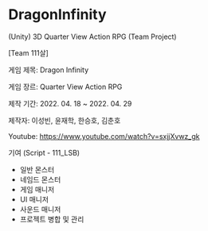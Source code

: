 # DragonInfinity

(Unity) 3D Quarter View Action RPG (Team Project)

[Team 111살]

게임 제목: Dragon Infinity

게임 장르: Quarter View Action RPG

제작 기간: 2022. 04. 18 ~ 2022. 04. 29

제작자: 이성빈, 윤재학, 한승호, 김춘호

Youtube: https://www.youtube.com/watch?v=sxjjXvwz_gk

기여 (Script - 111_LSB)

- 일반 몬스터
- 네임드 몬스터
- 게임 매니저
- UI 매니저
- 사운드 매니저
- 프로젝트 병합 및 관리
